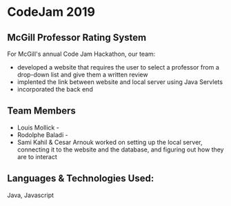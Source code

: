 CodeJam 2019
====================
McGill Professor Rating System
---------------------

For McGill's annual Code Jam Hackathon, our team:
   * developed a website that requires the user to select a professor from a drop-down list and give them a written review
   * implented the link between website and local server using Java Servlets
   * incorporated the back end

Team Members
---------------------

 * Louis Mollick - 
 * Rodolphe Baladi - 
 * Sami Kahil & Cesar Arnouk
     worked on setting up the local server, connecting it to the website and the database, and figuring out how they are to interact

Languages & Technologies Used:
---------------------

Java, Javascript
